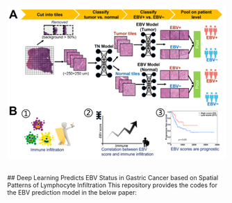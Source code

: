 <p>
   <img width="850" src="figs/workflow.tif"></a>
</p>
<br>
## Deep Learning Predicts EBV Status in Gastric Cancer based on Spatial Patterns of Lymphocyte Infiltration
This repository provides the codes for the EBV prediction model in the below paper:

